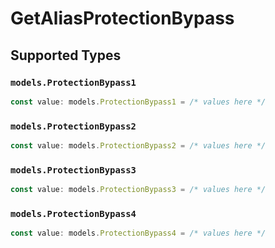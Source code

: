 # GetAliasProtectionBypass


## Supported Types

### `models.ProtectionBypass1`

```typescript
const value: models.ProtectionBypass1 = /* values here */
```

### `models.ProtectionBypass2`

```typescript
const value: models.ProtectionBypass2 = /* values here */
```

### `models.ProtectionBypass3`

```typescript
const value: models.ProtectionBypass3 = /* values here */
```

### `models.ProtectionBypass4`

```typescript
const value: models.ProtectionBypass4 = /* values here */
```

